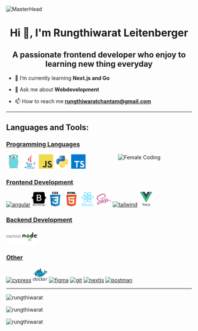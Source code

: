 ![MasterHead](https://img.freepik.com/free-photo/code-coding-programming-technology-technical-concept_53876-120436.jpg?w=1380&t=st=1708716353~exp=1708716953~hmac=de5d6aaf55fb5c6518db8b9093718ac76dc940fdf6519574c853f8caf1f405ca)
<h1 align="center">Hi 👋, I'm Rungthiwarat Leitenberger</h1>
<h2 align="center">A passionate frontend developer who enjoy to learning new thing everyday</h2>


<!--<p align="left"> <img src="https://komarev.com/ghpvc/?username=rungthiwarat&label=Profile%20views&color=0e75b6&style=flat" alt="rungthiwarat" /> </p>-->


- 🌱 I’m currently learning **Next.js and Go**

- 💬 Ask me about **Webdevelopment**

- 📫 How to reach me **rungthiwaratchantam@gmail.com**

<!--<h3 align="left">Connect with me:</h3>-->
<!--<p align="left"></p>-->
---

<h2 align="left">Languages and Tools:</h2>

<h3><ins>Programming Languages</ins> </h3>
<p align="left"> 
  <a href="https://golang.org" target="_blank" rel="noreferrer"><img src="https://raw.githubusercontent.com/devicons/devicon/master/icons/go/go-original.svg" alt="go" width="40" height="40"/></a>  
  <a href="https://www.java.com" target="_blank" rel="noreferrer"><img src="https://raw.githubusercontent.com/devicons/devicon/master/icons/java/java-original.svg" alt="java" width="40" height="40"/></a>  
  <a href="https://developer.mozilla.org/en-US/docs/Web/JavaScript" target="_blank" rel="noreferrer"><img src="https://raw.githubusercontent.com/devicons/devicon/master/icons/javascript/javascript-original.svg" alt="javascript" width="40" height="40"/></a>   
  <a href="https://www.python.org" target="_blank" rel="noreferrer"><img src="https://raw.githubusercontent.com/devicons/devicon/master/icons/python/python-original.svg" alt="python" width="40" height="40"/></a>  
  <a href="https://www.typescriptlang.org/" target="_blank" rel="noreferrer"><img src="https://raw.githubusercontent.com/devicons/devicon/master/icons/typescript/typescript-original.svg" alt="typescript" width="40" height="40"/></a>   
  <img align="right" alt="Female Coding" width="200" src="https://media.tenor.com/-6m2vqRjKDEAAAAi/geek-girl.gif"/>
</p>

<h3> <ins>Frontend Development</ins></h3>
<p align="left"> 
  <a href="https://angular.io" target="_blank" rel="noreferrer"><img src="https://angular.io/assets/images/logos/angular/angular.svg" alt="angular" width="40" height="40"/></a> 
  <a href="https://getbootstrap.com" target="_blank" rel="noreferrer"><img src="https://raw.githubusercontent.com/devicons/devicon/master/icons/bootstrap/bootstrap-plain-wordmark.svg" alt="bootstrap" width="40" height="40"/></a> 
  <a href="https://www.w3schools.com/css/" target="_blank" rel="noreferrer"><img src="https://raw.githubusercontent.com/devicons/devicon/master/icons/css3/css3-original-wordmark.svg" alt="css3" width="40" height="40"/></a> 
  <a href="https://www.w3.org/html/" target="_blank" rel="noreferrer"><img src="https://raw.githubusercontent.com/devicons/devicon/master/icons/html5/html5-original-wordmark.svg" alt="html5" width="40" height="40"/></a> 
  <a href="https://reactjs.org/" target="_blank" rel="noreferrer"><img src="https://raw.githubusercontent.com/devicons/devicon/master/icons/react/react-original-wordmark.svg" alt="react" width="40" height="40"/></a> 
  <a href="https://sass-lang.com" target="_blank" rel="noreferrer"><img src="https://raw.githubusercontent.com/devicons/devicon/master/icons/sass/sass-original.svg" alt="sass" width="40" height="40"/></a>
  <a href="https://tailwindcss.com/" target="_blank" rel="noreferrer"><img src="https://www.vectorlogo.zone/logos/tailwindcss/tailwindcss-icon.svg" alt="tailwind" width="40" height="40"/></a> 
  <a href="https://vuejs.org/" target="_blank" rel="noreferrer"><img src="https://raw.githubusercontent.com/devicons/devicon/master/icons/vuejs/vuejs-original-wordmark.svg" alt="vuejs" width="40" height="40"/></a> 
</p>

<h3><ins>Backend Development</ins> </h3>
<p align="left">
  <a href="https://expressjs.com" target="_blank" rel="noreferrer" ><img src="https://raw.githubusercontent.com/devicons/devicon/master/icons/express/express-original-wordmark.svg" alt="express" width="40" height="40"/></a>
  <a href="https://nodejs.org" target="_blank" rel="noreferrer"><img src="https://raw.githubusercontent.com/devicons/devicon/master/icons/nodejs/nodejs-original-wordmark.svg" alt="nodejs" width="40" height="40"/></a>

</p>

<h3><ins>Other</ins> </h3>
<p align="left"> 
  <a href="https://www.cypress.io" target="_blank" rel="noreferrer"><img src="https://raw.githubusercontent.com/simple-icons/simple-icons/6e46ec1fc23b60c8fd0d2f2ff46db82e16dbd75f/icons/cypress.svg" alt="cypress" width="40" height="40"/></a>
  <a href="https://www.docker.com/" target="_blank" rel="noreferrer"><img src="https://raw.githubusercontent.com/devicons/devicon/master/icons/docker/docker-original-wordmark.svg" alt="docker" width="40" height="40"/></a> 
  <a href="https://www.figma.com/" target="_blank" rel="noreferrer"><img src="https://www.vectorlogo.zone/logos/figma/figma-icon.svg" alt="figma" width="40" height="40"/></a> 
  <a href="https://git-scm.com/" target="_blank" rel="noreferrer"><img src="https://www.vectorlogo.zone/logos/git-scm/git-scm-icon.svg" alt="git" width="40" height="40"/></a> 
  <a href="https://nextjs.org/" target="_blank" rel="noreferrer"><img src="https://cdn.worldvectorlogo.com/logos/nextjs-2.svg" alt="nextjs" width="40" height="40"/></a> 
  <a href="https://postman.com" target="_blank" rel="noreferrer"><img src="https://www.vectorlogo.zone/logos/getpostman/getpostman-icon.svg" alt="postman" width="40" height="40"/></a> 
</p>




---

<p>
  <img align="center" src="https://github-readme-stats.vercel.app/api/top-langs?username=rungthiwarat&show_icons=true&locale=en&layout=compact" alt="rungthiwarat" />
</p>

<p>
  <img align="center" src="https://github-readme-stats.vercel.app/api?username=rungthiwarat&show_icons=true&locale=en" alt="rungthiwarat" />
</p>

<p>
  <img align="center" src="https://github-readme-streak-stats.herokuapp.com/?user=rungthiwarat&" alt="rungthiwarat" />
</p>



<!--<p><img align="left" src="https://github-readme-stats.vercel.app/api/top-langs?username=rungthiwarat&show_icons=true&locale=en&layout=compact" alt="rungthiwarat" /></p>

<p>&nbsp;<img align="center" src="https://github-readme-stats.vercel.app/api?username=rungthiwarat&show_icons=true&locale=en" alt="rungthiwarat" /></p>

<p><img align="center" src="https://github-readme-streak-stats.herokuapp.com/?user=rungthiwarat&" alt="rungthiwarat" /></p>-->
